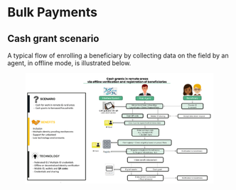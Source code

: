 # Bulk Payments

## Cash grant scenario

A typical flow of enrolling a beneficiary by collecting data on the field by an agent, in offline mode, is illustrated below.

<figure><img src="../../../.gitbook/assets/image (6).png" alt=""><figcaption></figcaption></figure>
